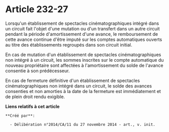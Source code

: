 # Article 232-27

Lorsqu'un établissement de spectacles cinématographiques intégré dans un circuit fait l'objet d'une mutation ou d'un
transfert dans un autre circuit pendant la période d'amortissement d'une avance, le remboursement de cette avance continue
d'être imputé sur les comptes automatiques ouverts au titre des établissements regroupés dans son circuit initial. 

En cas de mutation d'un établissement de spectacles cinématographiques non intégré à un circuit, les sommes inscrites sur le
compte automatique du nouveau propriétaire sont affectées à l'amortissement du solde de l'avance consentie à son
prédécesseur. 

En cas de fermeture définitive d'un établissement de spectacles cinématographiques non intégré dans un circuit, le solde des
avances consenties et non amorties à la date de la fermeture est immédiatement et de plein droit rendu exigible.

**Liens relatifs à cet article**

	**Créé par**:

	  - Délibération n°2014/CA/11 du 27 novembre 2014 - art., v. init.
